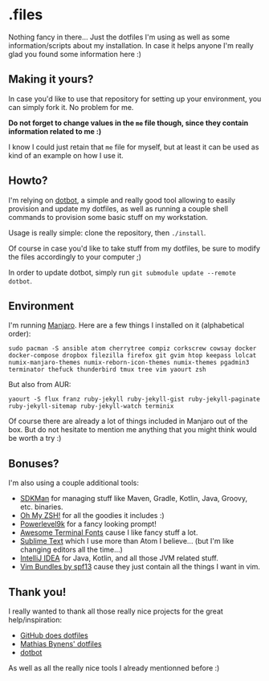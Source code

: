 # .files

Nothing fancy in there... Just the dotfiles I'm using as well as some information/scripts about my installation. In case it helps anyone I'm really glad you found some information here :)

## Making it yours?

In case you'd like to use that repository for setting up your environment, you can simply fork it. No problem for me.

**Do not forget to change values in the `me` file though, since they contain information related to me :)**

I know I could just retain that `me` file for myself, but at least it can be used as kind of an example on how I use it.

## Howto?

I'm relying on [dotbot](https://github.com/anishathalye/dotbot), a simple and really good tool allowing to easily provision and update my dotfiles, as well as running a couple shell commands to provision some basic stuff on my workstation.

Usage is really simple: clone the repository, then `./install`.

Of course in case you'd like to take stuff from my dotfiles, be sure to modify the files accordingly to your computer ;)

In order to update dotbot, simply run `git submodule update --remote dotbot`.

## Environment

I'm running [Manjaro](https://manjaro.github.io/). Here are a few things I installed on it (alphabetical order):

`sudo pacman -S ansible atom cherrytree compiz corkscrew cowsay docker docker-compose dropbox filezilla firefox git gvim htop keepass lolcat numix-manjaro-themes numix-reborn-icon-themes numix-themes pgadmin3 terminator thefuck thunderbird tmux tree vim yaourt zsh`

But also from AUR:

`yaourt -S flux franz ruby-jekyll ruby-jekyll-gist ruby-jekyll-paginate ruby-jekyll-sitemap ruby-jekyll-watch terminix`

Of course there are already a lot of things included in Manjaro out of the box. But do not hesitate to mention me anything that you might think would be worth a try :)

## Bonuses?

I'm also using a couple additional tools:

- [SDKMan](http://sdkman.io/install.html) for managing stuff like Maven, Gradle, Kotlin, Java, Groovy, etc. binaries.
- [Oh My ZSH!](http://ohmyz.sh/) for all the goodies it includes :)
- [Powerlevel9k](https://github.com/bhilburn/powerlevel9k) for a fancy looking prompt!
- [Awesome Terminal Fonts](https://github.com/gabrielelana/awesome-terminal-fonts) cause I like fancy stuff a lot.
- [Sublime Text](http://www.sublimetext.com/3) which I use more than Atom I believe... (but I'm like changing editors all the time...)
- [IntelliJ IDEA](https://www.jetbrains.com/idea/) for Java, Kotlin, and all those JVM related stuff.
- [Vim Bundles by spf13](http://vim.spf13.com/) cause they just contain all the things I want in vim.

## Thank you!

I really wanted to thank all those really nice projects for the great help/inspiration:

- [GitHub does dotfiles](https://dotfiles.github.io/)
- [Mathias Bynens' dotfiles](https://github.com/mathiasbynens/dotfiles)
- [dotbot](https://github.com/anishathalye/dotbot)

As well as all the really nice tools I already mentionned before :)
